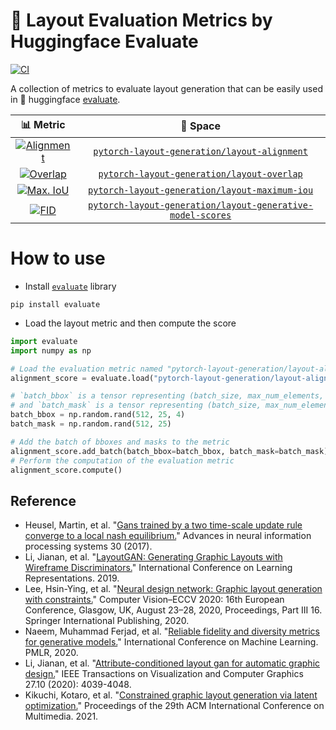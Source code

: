 # 🤗 Layout Evaluation Metrics by Huggingface Evaluate
[![CI](https://github.com/shunk031/huggingface-evaluate_layout-metrics/actions/workflows/ci.yaml/badge.svg)](https://github.com/shunk031/huggingface-evaluate_layout-metrics/actions/workflows/ci.yaml)

A collection of metrics to evaluate layout generation that can be easily used in 🤗 huggingface [evaluate](https://huggingface.co/docs/evaluate/index).

| 📊 Metric | 🤗 Space |
|:---------:|:---------:|
| [![Alignment](https://github.com/shunk031/huggingface-evaluate_layout-metrics/actions/workflows/layout_alignment.yaml/badge.svg)](https://github.com/shunk031/huggingface-evaluate_layout-metrics/actions/workflows/layout_alignment.yaml) | [`pytorch-layout-generation/layout-alignment`](https://huggingface.co/spaces/pytorch-layout-generation/layout-alignment) |
| [![Overlap](https://github.com/shunk031/huggingface-evaluate_layout-metrics/actions/workflows/layout_overlap.yaml/badge.svg)](https://github.com/shunk031/huggingface-evaluate_layout-metrics/actions/workflows/layout_overlap.yaml) | [`pytorch-layout-generation/layout-overlap`](https://huggingface.co/spaces/pytorch-layout-generation/layout-overlap) |
| [![Max. IoU](https://github.com/shunk031/huggingface-evaluate_layout-metrics/actions/workflows/layout_maximum_iou.yaml/badge.svg)](https://github.com/shunk031/huggingface-evaluate_layout-metrics/actions/workflows/layout_maximum_iou.yaml) | [`pytorch-layout-generation/layout-maximum-iou`](https://huggingface.co/spaces/pytorch-layout-generation/layout-maximum-iou) |
| [![FID](https://github.com/shunk031/huggingface-evaluate_layout-metrics/actions/workflows/layout_generative_model_scores.yaml/badge.svg)](https://github.com/shunk031/huggingface-evaluate_layout-metrics/actions/workflows/layout_generative_model_scores.yaml) | [`pytorch-layout-generation/layout-generative-model-scores`](https://huggingface.co/spaces/pytorch-layout-generation/layout-generative-model-scores) |

# How to use

- Install [`evaluate`](https://huggingface.co/docs/evaluate/index) library

```shell
pip install evaluate
```

- Load the layout metric and then compute the score

```python
import evaluate
import numpy as np

# Load the evaluation metric named "pytorch-layout-generation/layout-alignment"
alignment_score = evaluate.load("pytorch-layout-generation/layout-alignment")

# `batch_bbox` is a tensor representing (batch_size, max_num_elements, coordinates) 
# and `batch_mask` is a tensor representing (batch_size, max_num_elements).
batch_bbox = np.random.rand(512, 25, 4)
batch_mask = np.random.rand(512, 25)

# Add the batch of bboxes and masks to the metric
alignment_score.add_batch(batch_bbox=batch_bbox, batch_mask=batch_mask)
# Perform the computation of the evaluation metric
alignment_score.compute()
```

## Reference

- Heusel, Martin, et al. "[Gans trained by a two time-scale update rule converge to a local nash equilibrium.](https://arxiv.org/abs/1706.08500)" Advances in neural information processing systems 30 (2017).
- Li, Jianan, et al. "[LayoutGAN: Generating Graphic Layouts with Wireframe Discriminators.](https://arxiv.org/abs/1901.06767)" International Conference on Learning Representations. 2019.
- Lee, Hsin-Ying, et al. "[Neural design network: Graphic layout generation with constraints.](https://arxiv.org/abs/1912.09421)" Computer Vision–ECCV 2020: 16th European Conference, Glasgow, UK, August 23–28, 2020, Proceedings, Part III 16. Springer International Publishing, 2020.
- Naeem, Muhammad Ferjad, et al. "[Reliable fidelity and diversity metrics for generative models.](https://arxiv.org/abs/2002.09797)" International Conference on Machine Learning. PMLR, 2020.
- Li, Jianan, et al. "[Attribute-conditioned layout gan for automatic graphic design.](https://arxiv.org/abs/2009.05284)" IEEE Transactions on Visualization and Computer Graphics 27.10 (2020): 4039-4048.
- Kikuchi, Kotaro, et al. "[Constrained graphic layout generation via latent optimization.](https://arxiv.org/abs/2108.00871)" Proceedings of the 29th ACM International Conference on Multimedia. 2021.

